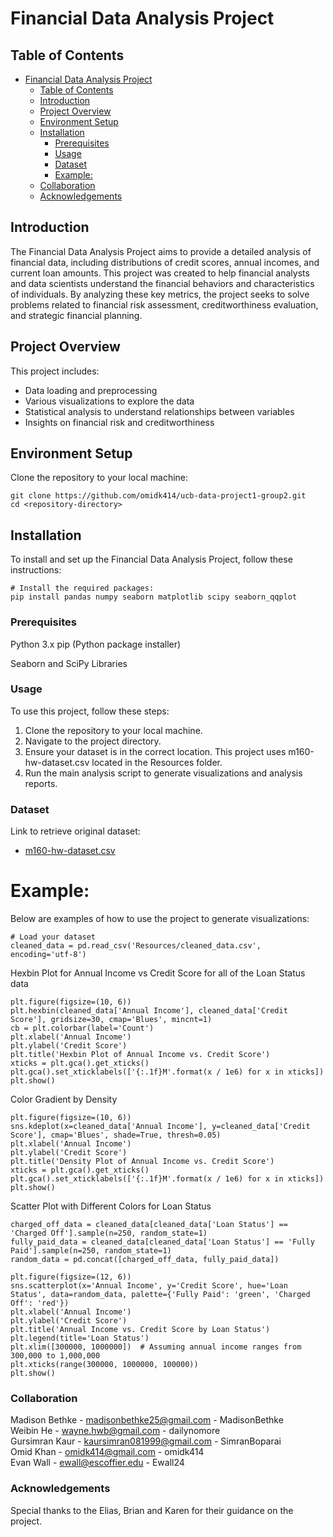 # Financial Data Analysis Project

## Table of Contents

- [Financial Data Analysis Project](#financial-data-analysis-project)
  - [Table of Contents](#table-of-contents)
  - [Introduction](#introduction)
  - [Project Overview](#project-overview)
  - [Environment Setup](#environment-setup)
  - [Installation](#installation)
    - [Prerequisites](#prerequisites)
    - [Usage](#usage)
    - [Dataset](#dataset)
    - [Example:](#example)
  - [Collaboration](#collaboration)
  - [Acknowledgements](#acknowledgements)

## Introduction

The Financial Data Analysis Project aims to provide a detailed analysis of financial data, including distributions of credit scores, annual incomes, and current loan amounts. This project was created to help financial analysts and data scientists understand the financial behaviors and characteristics of individuals. By analyzing these key metrics, the project seeks to solve problems related to financial risk assessment, creditworthiness evaluation, and strategic financial planning.

## Project Overview

This project includes:

   - Data loading and preprocessing
   - Various visualizations to explore the data
   - Statistical analysis to understand relationships between variables
   - Insights on financial risk and creditworthiness

## Environment Setup

Clone the repository to your local machine:
```
git clone https://github.com/omidk414/ucb-data-project1-group2.git
cd <repository-directory>
```

## Installation

To install and set up the Financial Data Analysis Project, follow these instructions:
```
# Install the required packages:
pip install pandas numpy seaborn matplotlib scipy seaborn_qqplot
```

### Prerequisites

Python 3.x
pip (Python package installer)

Seaborn and SciPy Libraries

### Usage

To use this project, follow these steps:

  1. Clone the repository to your local machine.
  2. Navigate to the project directory.
  3. Ensure your dataset is in the correct location. This project uses m160-hw-dataset.csv located in the Resources folder.
  4. Run the main analysis script to generate visualizations and analysis reports.

### Dataset 
Link to retrieve original dataset:
- [m160-hw-dataset.csv](https://github.com/scetx/datax/blob/master/01-data-x-fundamentals/m160-titanic/m160-hw-dataset.csv) 
      
# Example:
Below are examples of how to use the project to generate visualizations:

```
# Load your dataset
cleaned_data = pd.read_csv('Resources/cleaned_data.csv', encoding='utf-8')
```

Hexbin Plot for Annual Income vs Credit Score for all of the Loan Status data
```
plt.figure(figsize=(10, 6))
plt.hexbin(cleaned_data['Annual Income'], cleaned_data['Credit Score'], gridsize=30, cmap='Blues', mincnt=1)
cb = plt.colorbar(label='Count')
plt.xlabel('Annual Income')
plt.ylabel('Credit Score')
plt.title('Hexbin Plot of Annual Income vs. Credit Score')
xticks = plt.gca().get_xticks()
plt.gca().set_xticklabels(['{:.1f}M'.format(x / 1e6) for x in xticks])
plt.show()
```

Color Gradient by Density
```
plt.figure(figsize=(10, 6))
sns.kdeplot(x=cleaned_data['Annual Income'], y=cleaned_data['Credit Score'], cmap='Blues', shade=True, thresh=0.05)
plt.xlabel('Annual Income') 
plt.ylabel('Credit Score')
plt.title('Density Plot of Annual Income vs. Credit Score')
xticks = plt.gca().get_xticks()
plt.gca().set_xticklabels(['{:.1f}M'.format(x / 1e6) for x in xticks])
plt.show()
```

Scatter Plot with Different Colors for Loan Status
```
charged_off_data = cleaned_data[cleaned_data['Loan Status'] == 'Charged Off'].sample(n=250, random_state=1)
fully_paid_data = cleaned_data[cleaned_data['Loan Status'] == 'Fully Paid'].sample(n=250, random_state=1)
random_data = pd.concat([charged_off_data, fully_paid_data])

plt.figure(figsize=(12, 6))
sns.scatterplot(x='Annual Income', y='Credit Score', hue='Loan Status', data=random_data, palette={'Fully Paid': 'green', 'Charged Off': 'red'})
plt.xlabel('Annual Income')
plt.ylabel('Credit Score')
plt.title('Annual Income vs. Credit Score by Loan Status')
plt.legend(title='Loan Status')
plt.xlim([300000, 1000000])  # Assuming annual income ranges from 300,000 to 1,000,000
plt.xticks(range(300000, 1000000, 100000)) 
plt.show()
```

### Collaboration
Madison Bethke - madisonbethke25@gmail.com - MadisonBethke\
Weibin He - wayne.hwb@gmail.com - dailynomore\
Gursimran Kaur - kaursimran081999@gmail.com - SimranBoparai\
Omid Khan - omidk414@gmail.com - omidk414\
Evan Wall - ewall@escoffier.edu - Ewall24

### Acknowledgements
Special thanks to the Elias, Brian and Karen for their guidance on the project.
